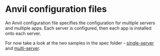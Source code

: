 # Anvil configuration files

An Anvil configuration file specifies the configuration for multiple servers and multiple apps.  Each server is configured, then each app is installed onto each server.

For now take a look at the two samples in the spec folder - [single-server](/spec/fixtures/single-server.config.yml) and [multi-server](/spec/fixtures/multi-server.config.yml).
